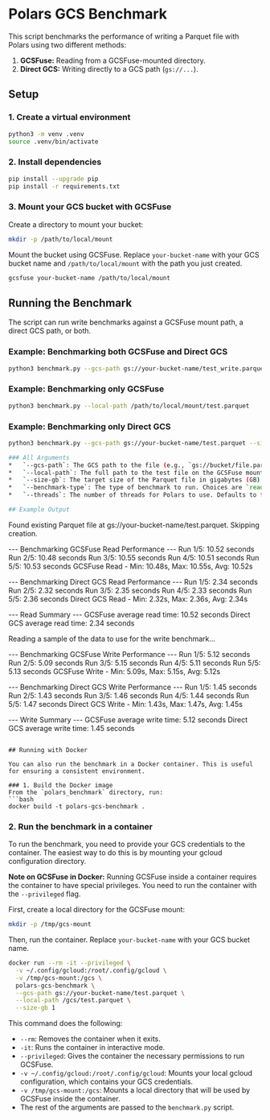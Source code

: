 # Polars GCS Benchmark

This script benchmarks the performance of writing a Parquet file with Polars using two different methods:
1.  **GCSFuse:** Reading from a GCSFuse-mounted directory.
2.  **Direct GCS:** Writing directly to a GCS path (`gs://...`).

## Setup

### 1. Create a virtual environment
```bash
python3 -m venv .venv
source .venv/bin/activate
```

### 2. Install dependencies
```bash
pip install --upgrade pip
pip install -r requirements.txt
```

### 3. Mount your GCS bucket with GCSFuse
Create a directory to mount your bucket:
```bash
mkdir -p /path/to/local/mount
```

Mount the bucket using GCSFuse. Replace `your-bucket-name` with your GCS bucket name and `/path/to/local/mount` with the path you just created.
```bash
gcsfuse your-bucket-name /path/to/local/mount
```

## Running the Benchmark

The script can run write benchmarks against a GCSFuse mount path, a direct GCS path, or both.

### Example: Benchmarking both GCSFuse and Direct GCS
```bash
python3 benchmark.py --gcs-path gs://your-bucket-name/test_write.parquet --local-path /path/to/local/mount/test_write.parquet
```

### Example: Benchmarking only GCSFuse
```bash
python3 benchmark.py --local-path /path/to/local/mount/test.parquet
```

### Example: Benchmarking only Direct GCS
```bash
python3 benchmark.py --gcs-path gs://your-bucket-name/test.parquet --size-gb 4
```

```bash
### All Arguments
*   `--gcs-path`: The GCS path to the file (e.g., `gs://bucket/file.parquet`). Used for direct GCS benchmarks.
*   `--local-path`: The full path to the test file on the GCSFuse mount. Used for GCSFuse benchmarks.
*   `--size-gb`: The target size of the Parquet file in gigabytes (GB).
*   `--benchmark-type`: The type of benchmark to run. Choices are `read`, `write`, or `all`. Defaults to `all`.
*   `--threads`: The number of threads for Polars to use. Defaults to the Polars default.

## Example Output
```
Found existing Parquet file at gs://your-bucket-name/test.parquet. Skipping creation.

--- Benchmarking GCSFuse Read Performance ---
Run 1/5: 10.52 seconds
Run 2/5: 10.48 seconds
Run 3/5: 10.55 seconds
Run 4/5: 10.51 seconds
Run 5/5: 10.53 seconds
GCSFuse Read - Min: 10.48s, Max: 10.55s, Avg: 10.52s

--- Benchmarking Direct GCS Read Performance ---
Run 1/5: 2.34 seconds
Run 2/5: 2.32 seconds
Run 3/5: 2.35 seconds
Run 4/5: 2.33 seconds
Run 5/5: 2.36 seconds
Direct GCS Read - Min: 2.32s, Max: 2.36s, Avg: 2.34s

--- Read Summary ---
GCSFuse average read time: 10.52 seconds
Direct GCS average read time: 2.34 seconds

Reading a sample of the data to use for the write benchmark...

--- Benchmarking GCSFuse Write Performance ---
Run 1/5: 5.12 seconds
Run 2/5: 5.09 seconds
Run 3/5: 5.15 seconds
Run 4/5: 5.11 seconds
Run 5/5: 5.13 seconds
GCSFuse Write - Min: 5.09s, Max: 5.15s, Avg: 5.12s

--- Benchmarking Direct GCS Write Performance ---
Run 1/5: 1.45 seconds
Run 2/5: 1.43 seconds
Run 3/5: 1.46 seconds
Run 4/5: 1.44 seconds
Run 5/5: 1.47 seconds
Direct GCS Write - Min: 1.43s, Max: 1.47s, Avg: 1.45s

--- Write Summary ---
GCSFuse average write time: 5.12 seconds
Direct GCS average write time: 1.45 seconds
```

## Running with Docker

You can also run the benchmark in a Docker container. This is useful for ensuring a consistent environment.

### 1. Build the Docker image
From the `polars_benchmark` directory, run:
```bash
docker build -t polars-gcs-benchmark .
```

### 2. Run the benchmark in a container

To run the benchmark, you need to provide your GCS credentials to the container. The easiest way to do this is by mounting your gcloud configuration directory.

**Note on GCSFuse in Docker:** Running GCSFuse inside a container requires the container to have special privileges. You need to run the container with the `--privileged` flag.

First, create a local directory for the GCSFuse mount:
```bash
mkdir -p /tmp/gcs-mount
```

Then, run the container. Replace `your-bucket-name` with your GCS bucket name.

```bash
docker run --rm -it --privileged \
  -v ~/.config/gcloud:/root/.config/gcloud \
  -v /tmp/gcs-mount:/gcs \
  polars-gcs-benchmark \
  --gcs-path gs://your-bucket-name/test.parquet \
  --local-path /gcs/test.parquet \
  --size-gb 1
```

This command does the following:
*   `--rm`: Removes the container when it exits.
*   `-it`: Runs the container in interactive mode.
*   `--privileged`: Gives the container the necessary permissions to run GCSFuse.
*   `-v ~/.config/gcloud:/root/.config/gcloud`: Mounts your local gcloud configuration, which contains your GCS credentials.
*   `-v /tmp/gcs-mount:/gcs`: Mounts a local directory that will be used by GCSFuse inside the container.
*   The rest of the arguments are passed to the `benchmark.py` script.
